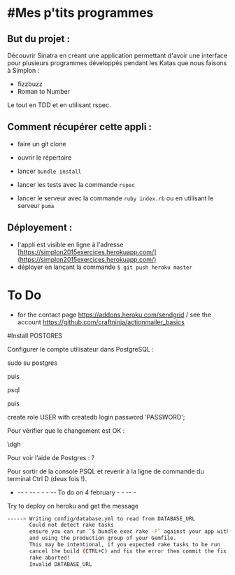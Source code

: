 #Mes p'tits programmes
====================


## But du projet : 

Découvrir Sinatra en créant une application permettant d'avoir une interface pour plusieurs programmes développés pendant les Katas que nous faisons à Simplon : 

- fizzbuzz
- Roman to Number

Le tout en TDD et en utilisant rspec.


## Comment récupérer cette appli :

- faire un git clone
- ouvrir le répertoire 
- lancer `bundle install`
- lancer les tests avec la commande `rspec`

- lancer le serveur avec la commande `ruby index.rb` ou en utilisant le serveur `puma`

## Déployement :

- l'appli est visible en ligne à l'adresse [https://simplon2015exercices.herokuapp.com/](https://simplon2015exercices.herokuapp.com/)
- déployer en lançant la commande `$ git push heroku master`

# To Do

- for the contact page https://addons.heroku.com/sendgrid / see the account https://github.com/craftninja/actionmailer_basics

#Install POSTGRES

Configurer le compte utilisateur dans PostgreSQL :

sudo su postgres

puis

psql

puis

create role USER with createdb login password 'PASSWORD';

Pour vérifier que le changement est OK :

\dgh

Pour voir l’aide de Postgres : \?

Pour sortir de la console PSQL et revenir à la ligne de commande du terminal Ctrl D (deux fois !).

- -- - -- - - -  -- To do on 4 february - - -- -

Try to deploy on heroku and get the message

```bash
-----> Writing config/database.yml to read from DATABASE_URL
       Could not detect rake tasks
       ensure you can run `$ bundle exec rake -P` against your app with no environment variables present
       and using the production group of your Gemfile.
       This may be intentional, if you expected rake tasks to be run
       cancel the build (CTRL+C) and fix the error then commit the fix:
       rake aborted!
       Invalid DATABASE_URL
```
